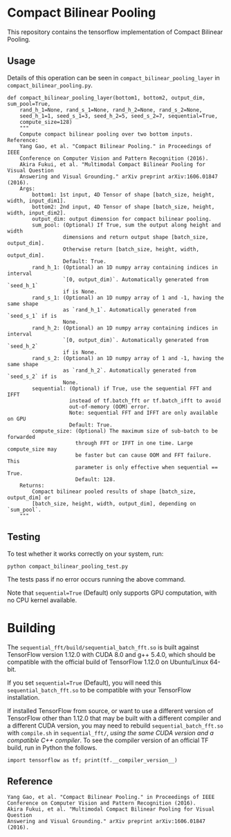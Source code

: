 # Compact Bilinear Pooling

This repository contains the tensorflow implementation of Compact Bilinear Pooling.

## Usage

Details of this operation can be seen in `compact_bilinear_pooling_layer` in `compact_bilinear_pooling.py`.
```
def compact_bilinear_pooling_layer(bottom1, bottom2, output_dim, sum_pool=True,
    rand_h_1=None, rand_s_1=None, rand_h_2=None, rand_s_2=None,
    seed_h_1=1, seed_s_1=3, seed_h_2=5, seed_s_2=7, sequential=True,
    compute_size=128)
    """
    Compute compact bilinear pooling over two bottom inputs. Reference:
    Yang Gao, et al. "Compact Bilinear Pooling." in Proceedings of IEEE
    Conference on Computer Vision and Pattern Recognition (2016).
    Akira Fukui, et al. "Multimodal Compact Bilinear Pooling for Visual Question
    Answering and Visual Grounding." arXiv preprint arXiv:1606.01847 (2016).
    Args:
        bottom1: 1st input, 4D Tensor of shape [batch_size, height, width, input_dim1].
        bottom2: 2nd input, 4D Tensor of shape [batch_size, height, width, input_dim2].
        output_dim: output dimension for compact bilinear pooling.
        sum_pool: (Optional) If True, sum the output along height and width
                  dimensions and return output shape [batch_size, output_dim].
                  Otherwise return [batch_size, height, width, output_dim].
                  Default: True.
        rand_h_1: (Optional) an 1D numpy array containing indices in interval
                  `[0, output_dim)`. Automatically generated from `seed_h_1`
                  if is None.
        rand_s_1: (Optional) an 1D numpy array of 1 and -1, having the same shape
                  as `rand_h_1`. Automatically generated from `seed_s_1` if is
                  None.
        rand_h_2: (Optional) an 1D numpy array containing indices in interval
                  `[0, output_dim)`. Automatically generated from `seed_h_2`
                  if is None.
        rand_s_2: (Optional) an 1D numpy array of 1 and -1, having the same shape
                  as `rand_h_2`. Automatically generated from `seed_s_2` if is
                  None.
        sequential: (Optional) if True, use the sequential FFT and IFFT
                    instead of tf.batch_fft or tf.batch_ifft to avoid
                    out-of-memory (OOM) error.
                    Note: sequential FFT and IFFT are only available on GPU
                    Default: True.
        compute_size: (Optional) The maximum size of sub-batch to be forwarded
                      through FFT or IFFT in one time. Large compute_size may
                      be faster but can cause OOM and FFT failure. This
                      parameter is only effective when sequential == True.
                      Default: 128.
    Returns:
        Compact bilinear pooled results of shape [batch_size, output_dim] or
        [batch_size, height, width, output_dim], depending on `sum_pool`.
    """
```

## Testing

To test whether it works correctly on your system, run:
```
python compact_bilinear_pooling_test.py
```
The tests pass if no error occurs running the above command.

Note that `sequential=True` (Default) only supports GPU computation, with no CPU kernel available.

# Building

The `sequential_fft/build/sequential_batch_fft.so` is built against TensorFlow
version 1.12.0 with CUDA 8.0 and g++ 5.4.0, which should be compatible with the
official build of TensorFlow 1.12.0 on Ubuntu/Linux 64-bit.

If you set `sequential=True` (Default), you will need this `sequential_batch_fft.so` to be compatible with your TensorFlow installation.

If installed TensorFlow from source, or want to use a different version of TensorFlow
other than 1.12.0 that may be built with a different compiler and a different CUDA
version, you may need to rebuild `sequential_batch_fft.so` with `compile.sh` in `sequential_fft/`,
*using the same CUDA version and a compatible C++ compiler*. To see the compiler version of an official TF build,
run in Python the follows.
```
import tensorflow as tf; print(tf.__compiler_version__)
```

## Reference

    Yang Gao, et al. "Compact Bilinear Pooling." in Proceedings of IEEE
    Conference on Computer Vision and Pattern Recognition (2016).
    Akira Fukui, et al. "Multimodal Compact Bilinear Pooling for Visual Question
    Answering and Visual Grounding." arXiv preprint arXiv:1606.01847 (2016).
